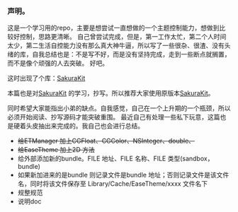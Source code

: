 ### 声明。
这是一个学习用的repo，主要是想尝试一直想做的一个主题控制能力，想做到比较好控制，思路更清晰。
自己曾尝试完成，但是，第一工作太忙，第二个人时间太少，第二生活自控能力没有那么真大神牛逼，所以写了一些很杂、很渣、没有头绪的库，自我总结也是：不是写不好，而是没有坚持完成，走到一些断点就搁置，而不是像个顽强的人去突破。
好吧。

这时出现了个库：[SakuraKit](https://github.com/tingxins/SakuraKit)

本篇也是对[SakuraKit](https://github.com/tingxins/SakuraKit) 的学习，抄写。所以推荐大家使用原版本[SakuraKit](https://github.com/tingxins/SakuraKit)。

同时希望大家能指出小弟的缺点。自我感觉，自己在一个上升期的一个瓶颈，所以必须开始阅读、抄写源码才能突破重围。
最近自己有处理一些私下玩意，这篇也是硬着头皮抽出来完成的。我自己也会进行总结。

* ~~给ETManager 加上CGFloat、CGColor、NSInteger、double、~~
* ~~给EaseTheme 加上2D 方法~~
* 给外部添加新的bundle。FILE 地址、FILE 名称、FILE 类型(sandbox，bundle)
* 如果新加进来的是bundle 则记录文件是bundle 地址；否则记录文件是该文件名，同时将该文件保存至 Library/Cache/EaseTheme/xxxx 文件名下
* 规整规范
* 说明doc


